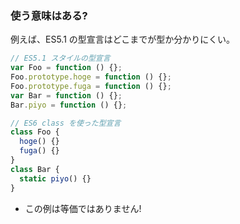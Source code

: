 ### 使う意味はある?

例えば、ES5.1 の型宣言はどこまでが型か分かりにくい。

```javascript
// ES5.1 スタイルの型宣言
var Foo = function () {};
Foo.prototype.hoge = function () {};
Foo.prototype.fuga = function () {};
var Bar = function () {};
Bar.piyo = function () {};
```

```javascript
// ES6 class を使った型宣言
class Foo {
  hoge() {}
  fuga() {}
}
class Bar {
  static piyo() {}
}
```

* この例は等価ではありません!
